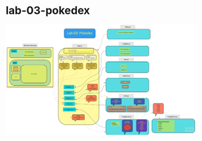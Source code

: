# lab-03-pokedex

![name-of-you-image](https://github.com/franco-ortega/lab-03-pokedex/blob/dev/Lab03_Planning.jpg?raw=true)
